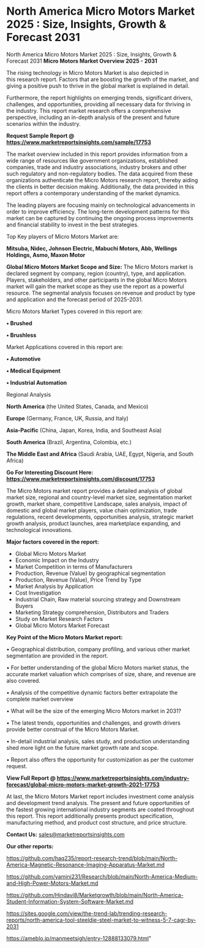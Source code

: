 # North America Micro Motors Market 2025 : Size, Insights, Growth & Forecast 2031
North America Micro Motors Market 2025 : Size, Insights, Growth & Forecast 2031
<Strong> Micro Motors Market Overview 2025 - 2031</strong>

The rising technology in Micro Motors Market is also depicted in this research report. Factors that are boosting the growth of the market, and giving a positive push to thrive in the global market is explained in detail.

Furthermore, the report highlights on emerging trends, significant drivers, challenges, and opportunities, providing all necessary data for thriving in the industry. This report market research offers a comprehensive perspective, including an in-depth analysis of the present and future scenarios within the industry.

<strong>Request Sample Report @ <a href=https://www.marketreportsinsights.com/sample/17753>https://www.marketreportsinsights.com/sample/17753</a></strong>

The market overview included in this report provides information from a wide range of resources like government organizations, established companies, trade and industry associations, industry brokers and other such regulatory and non-regulatory bodies. The data acquired from these organizations authenticate the Micro Motors research report, thereby aiding the clients in better decision making. Additionally, the data provided in this report offers a contemporary understanding of the market dynamics.

The leading players are focusing mainly on technological advancements in order to improve efficiency. The long-term development patterns for this market can be captured by continuing the ongoing process improvements and financial stability to invest in the best strategies.

Top Key players of Micro Motors Market are:

<strong>Mitsuba, Nidec, Johnson Electric, Mabuchi Motors, Abb, Wellings Holdings, Asmo, Maxon Motor</strong>

<strong><b>Global Micro Motors Market Scope and Size:</b></strong>
The Micro Motors market is declared segment by company, region (country), type, and application. Players, stakeholders, and other participants in the global Micro Motors market will gain the market scope as they use the report as a powerful resource. The segmental analysis focuses on revenue and product by type and application and the forecast period of 2025-2031.

Micro Motors Market Types covered in this report are:

<strong>• Brushed

• Brushless</strong>

Market Applications covered in this report are:

<strong>• Automotive

• Medical Equipment

• Industrial Automation</strong> 

Regional Analysis

<strong>North America</strong> (the United States, Canada, and Mexico)

<strong>Europe</strong> (Germany, France, UK, Russia, and Italy)

<strong>Asia-Pacific</strong> (China, Japan, Korea, India, and Southeast Asia)

<strong>South America</strong> (Brazil, Argentina, Colombia, etc.)

<strong>The Middle East and Africa</strong> (Saudi Arabia, UAE, Egypt, Nigeria, and South Africa)

<strong>Go For Interesting Discount Here: <a href=https://www.marketreportsinsights.com/discount/17753>https://www.marketreportsinsights.com/discount/17753</a></strong>

The Micro Motors market report provides a detailed analysis of global market size, regional and country-level market size, segmentation market growth, market share, competitive Landscape, sales analysis, impact of domestic and global market players, value chain optimization, trade regulations, recent developments, opportunities analysis, strategic market growth analysis, product launches, area marketplace expanding, and technological innovations.

<strong><b>Major factors covered in the report:</b></strong>
<ul>
  <li>Global Micro Motors Market </li>
  <li>Economic Impact on the Industry</li>
  <li>Market Competition in terms of Manufacturers</li>
  <li>Production, Revenue (Value) by geographical segmentation</li>
  <li>Production, Revenue (Value), Price Trend by Type</li>
  <li>Market Analysis by Application</li>
  <li>Cost Investigation</li>
  <li>Industrial Chain, Raw material sourcing strategy and Downstream Buyers</li>
  <li>Marketing Strategy comprehension, Distributors and Traders</li>
  <li>Study on Market Research Factors</li>
  <li>Global Micro Motors Market Forecast</li>
</ul>

<strong><b>Key Point of the Micro Motors Market report:</b></strong>

• Geographical distribution, company profiling, and various other market segmentation are provided in the report.

• For better understanding of the global Micro Motors market status, the accurate market valuation which comprises of size, share, and revenue are also covered.

• Analysis of the competitive dynamic factors better extrapolate the complete market overview

• What will be the size of the emerging Micro Motors market in 2031?

• The latest trends, opportunities and challenges, and growth drivers provide better construal of the Micro Motors Market.

• In-detail industrial analysis, sales study, and production understanding shed more light on the future market growth rate and scope.

• Report also offers the opportunity for customization as per the customer request.

<strong><b>View Full Report @ <a href=https://www.marketreportsinsights.com/industry-forecast/global-micro-motors-market-growth-2021-17753>https://www.marketreportsinsights.com/industry-forecast/global-micro-motors-market-growth-2021-17753</a></b></strong>


At last, the Micro Motors Market report includes investment come analysis and development trend analysis. The present and future opportunities of the fastest growing international industry segments are coated throughout this report. This report additionally presents product specification, manufacturing method, and product cost structure, and price structure.

<strong>Contact Us:</strong>
sales@marketreportsinsights.com

<strong>Our other reports:</strong>

<a href=https://github.com/haq235/report-research-trend/blob/main/North-America-Magnetic-Resonance-Imaging-Apparatus-Market.md>https://github.com/haq235/report-research-trend/blob/main/North-America-Magnetic-Resonance-Imaging-Apparatus-Market.md</a>

<a href=https://github.com/yamini231/Research/blob/main/North-America-Medium-and-High-Power-Motors-Market.md>https://github.com/yamini231/Research/blob/main/North-America-Medium-and-High-Power-Motors-Market.md</a>

<a href=https://github.com/Hindavi8/Marketgrowth/blob/main/North-America-Student-Information-System-Software-Market.md>https://github.com/Hindavi8/Marketgrowth/blob/main/North-America-Student-Information-System-Software-Market.md</a>

<a href=https://sites.google.com/view/the-trend-lab/trending-research-reports/north-america-tool-steeldie-steel-market-to-witness-5-7-cagr-by-2031>https://sites.google.com/view/the-trend-lab/trending-research-reports/north-america-tool-steeldie-steel-market-to-witness-5-7-cagr-by-2031</a>

<a href=https://ameblo.jp/manmeetsigh/entry-12888133079.html>https://ameblo.jp/manmeetsigh/entry-12888133079.html</a>"
